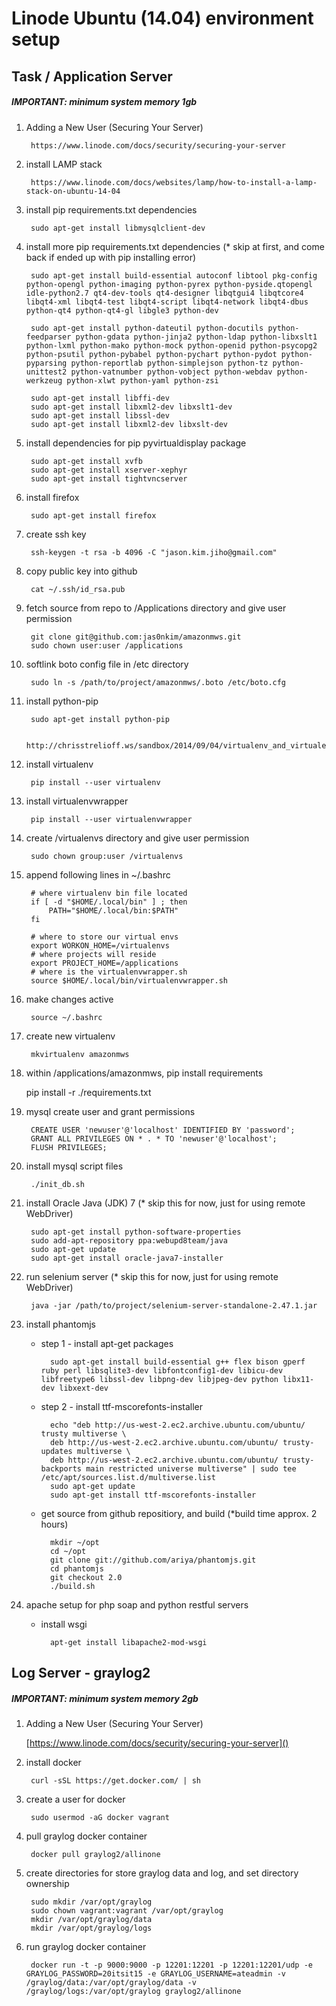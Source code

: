 # Linode Ubuntu (14.04) environment setup 


## Task / Application Server

##### IMPORTANT: minimum system memory 1gb

1. Adding a New User (Securing Your Server)

		https://www.linode.com/docs/security/securing-your-server

1. install LAMP stack

		https://www.linode.com/docs/websites/lamp/how-to-install-a-lamp-stack-on-ubuntu-14-04

1. install pip requirements.txt dependencies

		sudo apt-get install libmysqlclient-dev

1. install more pip requirements.txt dependencies (* skip at first, and come back if ended up with pip installing error)

		sudo apt-get install build-essential autoconf libtool pkg-config python-opengl python-imaging python-pyrex python-pyside.qtopengl idle-python2.7 qt4-dev-tools qt4-designer libqtgui4 libqtcore4 libqt4-xml libqt4-test libqt4-script libqt4-network libqt4-dbus python-qt4 python-qt4-gl libgle3 python-dev

		sudo apt-get install python-dateutil python-docutils python-feedparser python-gdata python-jinja2 python-ldap python-libxslt1 python-lxml python-mako python-mock python-openid python-psycopg2 python-psutil python-pybabel python-pychart python-pydot python-pyparsing python-reportlab python-simplejson python-tz python-unittest2 python-vatnumber python-vobject python-webdav python-werkzeug python-xlwt python-yaml python-zsi

		sudo apt-get install libffi-dev
		sudo apt-get install libxml2-dev libxslt1-dev
		sudo apt-get install libssl-dev
		sudo apt-get install libxml2-dev libxslt-dev

1. install dependencies for pip pyvirtualdisplay package

		sudo apt-get install xvfb
		sudo apt-get install xserver-xephyr
		sudo apt-get install tightvncserver

1. install firefox

		sudo apt-get install firefox

1. create ssh key

		ssh-keygen -t rsa -b 4096 -C "jason.kim.jiho@gmail.com"

1. copy public key into github

		cat ~/.ssh/id_rsa.pub

1. fetch source from repo to /Applications directory and give user permission

		git clone git@github.com:jas0nkim/amazonmws.git
		sudo chown user:user /applications

1. softlink boto config file in /etc directory

		sudo ln -s /path/to/project/amazonmws/.boto /etc/boto.cfg

1. install python-pip

		sudo apt-get install python-pip
	
		http://chrisstrelioff.ws/sandbox/2014/09/04/virtualenv_and_virtualenvwrapper_on_ubuntu_14_04.html

1. install virtualenv

		pip install --user virtualenv

1. install virtualenvwrapper

		pip install --user virtualenvwrapper

1. create /virtualenvs directory and give user permission

		sudo chown group:user /virtualenvs

1. append following lines in ~/.bashrc

		# where virtualenv bin file located
		if [ -d "$HOME/.local/bin" ] ; then
	  		PATH="$HOME/.local/bin:$PATH"
		fi
	
		# where to store our virtual envs
		export WORKON_HOME=/virtualenvs
		# where projects will reside
		export PROJECT_HOME=/applications
		# where is the virtualenvwrapper.sh
		source $HOME/.local/bin/virtualenvwrapper.sh

1. make changes active

		source ~/.bashrc

1. create new virtualenv

		mkvirtualenv amazonmws

1. within /applications/amazonmws, pip install requirements

	pip install -r ./requirements.txt

1. mysql create user and grant permissions

		CREATE USER 'newuser'@'localhost' IDENTIFIED BY 'password';
		GRANT ALL PRIVILEGES ON * . * TO 'newuser'@'localhost';
		FLUSH PRIVILEGES;

1. install mysql script files

		./init_db.sh

1. install Oracle Java (JDK) 7 (* skip this for now, just for using remote WebDriver)
		
		sudo apt-get install python-software-properties
		sudo add-apt-repository ppa:webupd8team/java
		sudo apt-get update
		sudo apt-get install oracle-java7-installer

1. run selenium server (* skip this for now, just for using remote WebDriver)

		java -jar /path/to/project/selenium-server-standalone-2.47.1.jar

1. install phantomjs

	- step 1 - install apt-get packages

			sudo apt-get install build-essential g++ flex bison gperf ruby perl libsqlite3-dev libfontconfig1-dev libicu-dev libfreetype6 libssl-dev libpng-dev libjpeg-dev python libx11-dev libxext-dev
		
	- step 2 - install ttf-mscorefonts-installer

			echo "deb http://us-west-2.ec2.archive.ubuntu.com/ubuntu/ trusty multiverse \
			deb http://us-west-2.ec2.archive.ubuntu.com/ubuntu/ trusty-updates multiverse \
			deb http://us-west-2.ec2.archive.ubuntu.com/ubuntu/ trusty-backports main restricted universe multiverse" | sudo tee /etc/apt/sources.list.d/multiverse.list 
			sudo apt-get update
			sudo apt-get install ttf-mscorefonts-installer
	
	- get source from github repositiory, and build (*build time approx. 2 hours)
			
			mkdir ~/opt
			cd ~/opt
			git clone git://github.com/ariya/phantomjs.git
			cd phantomjs
			git checkout 2.0
			./build.sh

1. apache setup for php soap and python restful servers
	- install wsgi

			apt-get install libapache2-mod-wsgi


## Log Server - graylog2

##### IMPORTANT: minimum system memory 2gb

1. Adding a New User (Securing Your Server)

	[https://www.linode.com/docs/security/securing-your-server]()

1. install docker

		curl -sSL https://get.docker.com/ | sh

1. create a user for docker

		sudo usermod -aG docker vagrant

1. pull graylog docker container

		docker pull graylog2/allinone

1. create directories for store graylog data and log, and set directory ownership
		
		sudo mkdir /var/opt/graylog
		sudo chown vagrant:vagrant /var/opt/graylog
		mkdir /var/opt/graylog/data
		mkdir /var/opt/graylog/logs
		
1. run graylog docker container

		docker run -t -p 9000:9000 -p 12201:12201 -p 12201:12201/udp -e GRAYLOG_PASSWORD=20itsit15 -e GRAYLOG_USERNAME=ateadmin -v /graylog/data:/var/opt/graylog/data -v /graylog/logs:/var/opt/graylog graylog2/allinone

